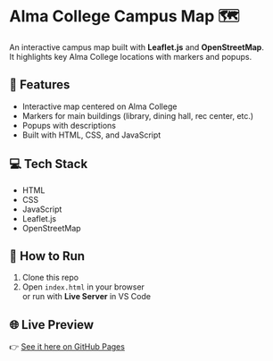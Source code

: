 # Alma College Campus Map 🗺️

An interactive campus map built with **Leaflet.js** and **OpenStreetMap**.  
It highlights key Alma College locations with markers and popups.  

## 🚀 Features
- Interactive map centered on Alma College
- Markers for main buildings (library, dining hall, rec center, etc.)
- Popups with descriptions
- Built with HTML, CSS, and JavaScript

## 💻 Tech Stack
- HTML  
- CSS  
- JavaScript  
- Leaflet.js  
- OpenStreetMap  

## 📌 How to Run
1. Clone this repo  
2. Open `index.html` in your browser  
   or run with **Live Server** in VS Code  

## 🌐 Live Preview
👉 [See it here on GitHub Pages](rayanedebbarh.github.io/campus-map/)
 
